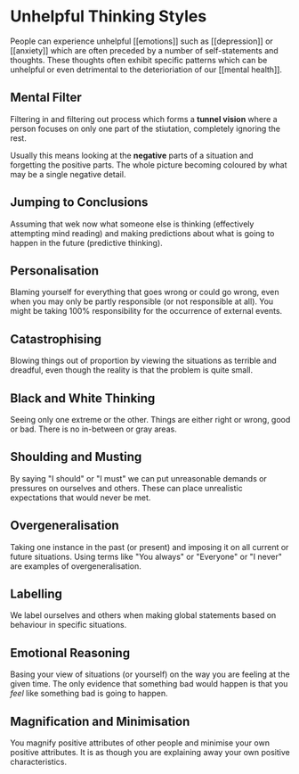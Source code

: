  # Unhelpful Thinking Styles
 People can experience unhelpful [[emotions]] such as [[depression]] or [[anxiety]] which are often preceded by a number of self-statements and thoughts. These thoughts often exhibit specific patterns which can be unhelpful or even detrimental to the deterioriation of our [[mental health]].
 
## Mental Filter
Filtering in and filtering out process which forms a **tunnel vision** where a person focuses on only one part of the stiutation, completely ignoring the rest.

Usually this means looking at the **negative** parts of a situation and forgetting the positive parts. The whole picture becoming coloured by what may  be a single negative detail.

## Jumping to Conclusions
Assuming that wek now what someone else is thinking (effectively attempting mind reading) and making predictions about what is going to happen in the future (predictive thinking).

## Personalisation
Blaming yourself for everything that goes wrong or could go wrong, even when you may only be partly responsible (or not responsible at all). You might be taking 100% responsibility for the occurrence of external events.

## Catastrophising
Blowing things out of proportion by viewing the situations as terrible and dreadful, even though the reality is that the problem is quite small.

## Black and White Thinking
Seeing only one extreme or the other. Things are either right or wrong, good or bad. There is no in-between or gray areas.

## Shoulding and Musting
By saying "I should" or "I must" we can put unreasonable demands or pressures on ourselves and others. These can place unrealistic expectations that would never be met.

## Overgeneralisation
Taking one instance in the past (or present) and imposing it on all current or future situations. Using terms like "You always" or "Everyone" or "I never" are examples of overgeneralisation.

## Labelling
We label ourselves and others when making global statements based on behaviour in specific situations.

## Emotional Reasoning
Basing your view of situations (or yourself) on the way you are feeling at the given time. The only evidence that something bad would happen is that you *feel* like something bad is going to happen.

## Magnification and Minimisation
You magnify positive attributes of other people and minimise your own positive attributes. It is as though you are explaining away your own positive characteristics.
